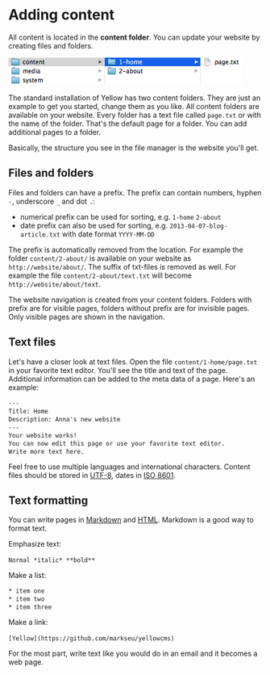 Adding content
==============

All content is located in the **content folder**. You can update your website by creating files and folders.

![Screenshot](content-screenshot.png?raw=true)

The standard installation of Yellow has two content folders. They are just an example to get you started, change them as you like. All content folders are available on your website. Every folder has a text file called `page.txt` or with the name of the folder. That's the default page for a folder. You can add additional pages to a folder.

Basically, the structure you see in the file manager is the website you'll get.

Files and folders
-----------------
Files and folders can have a prefix. The prefix can contain numbers, hyphen `-`, underscore `_` and dot `.`:

* numerical prefix can be used for sorting, e.g. `1-home` `2-about`
* date prefix can also be used for sorting, e.g. `2013-04-07-blog-article.txt` with date format `YYYY-MM-DD`

The prefix is automatically removed from the location. For example the folder `content/2-about/` is available on your website as `http://website/about/`. The suffix of txt-files is removed as well. For example the file `content/2-about/text.txt` will become `http://website/about/text`. 

The website navigation is created from your content folders. Folders with prefix are for visible pages, folders without prefix are for invisible pages. Only visible pages are shown in the navigation.

Text files
----------
Let's have a closer look at text files. Open the file `content/1-home/page.txt` in your favorite text editor. You'll see the title and text of the page. Additional information can be added to the meta data of a page. Here's an example:

    ---
    Title: Home
    Description: Anna's new website
    ---
    Your website works!
    You can now edit this page or use your favorite text editor.  
    Write more text here.

Feel free to use multiple languages and international characters. Content files should be stored in [UTF-8](http://en.wikipedia.org/wiki/UTF-8), dates in [ISO 8601](http://en.wikipedia.org/wiki/ISO_8601).  

Text formatting
---------------
You can write pages in [Markdown](http://en.wikipedia.org/wiki/Markdown)
and [HTML](http://en.wikipedia.org/wiki/HTML). Markdown is a good way to format text.

Emphasize text:

`Normal *italic* **bold**`

Make a list:

    * item one
    * item two
    * item three

Make a link:

`[Yellow](https://github.com/markseu/yellowcms)`

For the most part, write text like you would do in an email and it becomes a web page.